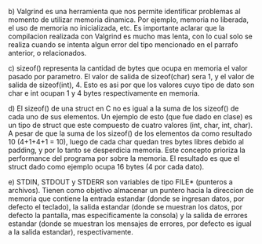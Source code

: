 b)  Valgrind es una herramienta que nos permite identificar problemas al momento de utilizar memoria dinamica. Por ejemplo, memoria no liberada, el uso de memoria no inicializada, etc.
    Es importante aclarar que la compilacion realizada con Valgrind es mucho mas lenta, con lo cual solo se realiza cuando se intenta algun error del tipo mencionado en el parrafo anterior, o relacionados.

c) sizeof() representa la cantidad de bytes que ocupa en memoria el valor pasado por parametro. El valor de salida de sizeof(char) sera 1, y el valor de salida de sizeof(int), 4. Esto es asi por que los valores cuyo tipo de dato son char e int ocupan 1 y 4 bytes respectivamente en memoria.

d) El sizeof() de una struct en C no es igual a la suma de los sizeof() de cada uno de sus elementos. Un ejemplo de esto (que fue dado en clase) es un tipo de struct que este compuesto de cuatro valores (int, char, int, char). A pesar de que la suma de los sizeof() de los elementos da como resultado 10 (4+1+4+1 = 10), luego de cada char quedan tres bytes libres debido al padding, y por lo tanto se desperdicia memoria. Este concepto prioriza la performance del programa por sobre la memoria. El resultado es que el struct dado como ejemplo ocupa 16 bytes (4 por cada dato).

e) STDIN, STDOUT y STDERR son variables de tipo FILE* (punteros a archivos). Tienen como objetivo almacenar un puntero hacia la direccion de memoria que contiene la entrada estandar (donde se ingresan datos, por defecto el teclado), la salida estandar (donde se muestran los datos, por defecto la pantalla, mas especificamente la consola) y la salida de errores estandar (donde se muestran los mensajes de errores, por defecto es igual a la salida estandar), respectivamente.
